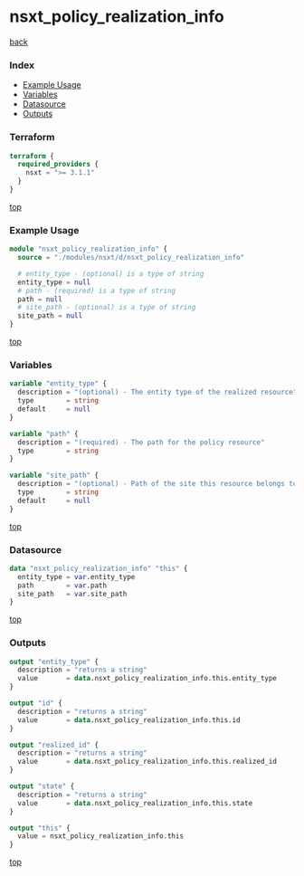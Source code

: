 # nsxt_policy_realization_info

[back](../nsxt.md)

### Index

- [Example Usage](#example-usage)
- [Variables](#variables)
- [Datasource](#datasource)
- [Outputs](#outputs)

### Terraform

```terraform
terraform {
  required_providers {
    nsxt = ">= 3.1.1"
  }
}
```

[top](#index)

### Example Usage

```terraform
module "nsxt_policy_realization_info" {
  source = "./modules/nsxt/d/nsxt_policy_realization_info"

  # entity_type - (optional) is a type of string
  entity_type = null
  # path - (required) is a type of string
  path = null
  # site_path - (optional) is a type of string
  site_path = null
}
```

[top](#index)

### Variables

```terraform
variable "entity_type" {
  description = "(optional) - The entity type of the realized resource"
  type        = string
  default     = null
}

variable "path" {
  description = "(required) - The path for the policy resource"
  type        = string
}

variable "site_path" {
  description = "(optional) - Path of the site this resource belongs to"
  type        = string
  default     = null
}
```

[top](#index)

### Datasource

```terraform
data "nsxt_policy_realization_info" "this" {
  entity_type = var.entity_type
  path        = var.path
  site_path   = var.site_path
}
```

[top](#index)

### Outputs

```terraform
output "entity_type" {
  description = "returns a string"
  value       = data.nsxt_policy_realization_info.this.entity_type
}

output "id" {
  description = "returns a string"
  value       = data.nsxt_policy_realization_info.this.id
}

output "realized_id" {
  description = "returns a string"
  value       = data.nsxt_policy_realization_info.this.realized_id
}

output "state" {
  description = "returns a string"
  value       = data.nsxt_policy_realization_info.this.state
}

output "this" {
  value = nsxt_policy_realization_info.this
}
```

[top](#index)
